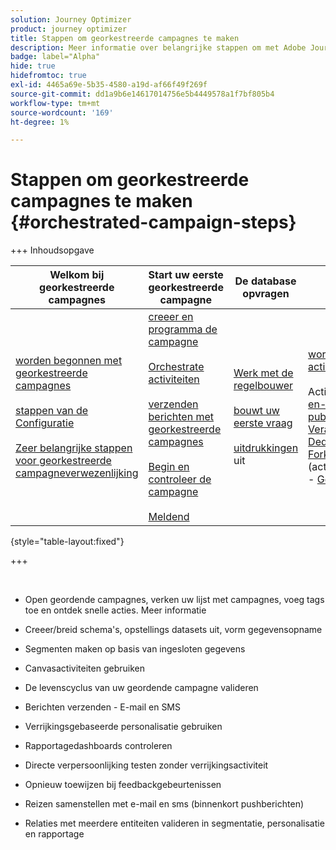 ```yaml
---
solution: Journey Optimizer
product: journey optimizer
title: Stappen om georkestreerde campagnes te maken
description: Meer informatie over belangrijke stappen om met Adobe Journey Optimizer georkestreerde campagnes te maken
badge: label="Alpha"
hide: true
hidefromtoc: true
exl-id: 4465a69e-5b35-4580-a19d-af66f49f269f
source-git-commit: dd1a9b6e14617014756e5b4449578a1f7bf805b4
workflow-type: tm+mt
source-wordcount: '169'
ht-degree: 1%

---
```


# Stappen om georkestreerde campagnes te maken {#orchestrated-campaign-steps}

+++ Inhoudsopgave

| Welkom bij georkestreerde campagnes | Start uw eerste georkestreerde campagne | De database opvragen | Gecontroleerde campagnes |
|---|---|---|---|
| [ worden begonnen met georkestreerde campagnes ](gs-orchestrated-campaigns.md)<br/><br/>[ stappen van de Configuratie ](configuration-steps.md)<br/><br/>[ Zeer belangrijke stappen voor georkestreerde campagneverwezenlijking ](gs-campaign-creation.md) | [ creeer en programma de campagne ](create-orchestrated-campaign.md)<br/><br/>[ Orchestrate activiteiten ](orchestrate-activities.md)<br/><br/>[ verzenden berichten met georkestreerde campagnes ](send-messages.md)<br/><br/>[ Begin en controleer de campagne ](start-monitor-campaigns.md)<br/><br/>[ Meldend ](reporting-campaigns.md) | [ Werk met de regelbouwer ](orchestrated-rule-builder.md)<br/><br/>[ bouwt uw eerste vraag ](build-query.md)<br/><br/>[ uitdrukkingen ](edit-expressions.md) uit | [ wordt begonnen met activiteiten ](activities/about-activities.md)<br/><br/> Activiteiten:<br/>[ en-sluit zich aan ](activities/and-join.md) - [ bouwt publiek ](activities/build-audience.md) - [ dimensie van de Verandering ](activities/change-dimension.md) - [ combineert ](activities/combine.md) - [ Deduplicatie ](activities/deduplication.md) - [ Verrijking ](activities/enrichment.md) - [ Fork ](activities/fork.md) opnieuw verzoening ](activities/reconciliation.md) - [ Gesplitst ](activities/split.md) - [ wacht ](activities/wait.md)[ |

{style="table-layout:fixed"}

+++

<br/>

* Open geordende campagnes, verken uw lijst met campagnes, voeg tags toe en ontdek snelle acties. Meer informatie
* Creeer/breid schema&#39;s, opstellings datasets uit, vorm gegevensopname

* Segmenten maken op basis van ingesloten gegevens
* Canvasactiviteiten gebruiken
* De levenscyclus van uw geordende campagne valideren

* Berichten verzenden - E-mail en SMS
* Verrijkingsgebaseerde personalisatie gebruiken
* Rapportagedashboards controleren

* Directe verpersoonlijking testen zonder verrijkingsactiviteit
* Opnieuw toewijzen bij feedbackgebeurtenissen
* Reizen samenstellen met e-mail en sms (binnenkort pushberichten)

* Relaties met meerdere entiteiten valideren in segmentatie, personalisatie en rapportage



